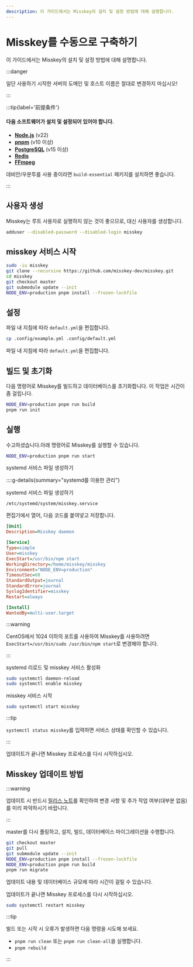 ```yaml
---
description: 이 가이드에서는 Misskey의 설치 및 설정 방법에 대해 설명합니다.
---
```


# Misskey를 수동으로 구축하기

이 가이드에서는 Misskey의 설치 및 설정 방법에 대해 설명합니다.

:::danger

일단 사용하기 시작한 서버의 도메인 및 호스트 이름은 절대로 변경하지 마십시오!

:::

:::tip{label='前提条件'}

#### 다음 소프트웨어가 설치 및 설정되어 있어야 합니다.

- **[Node.js](https://nodejs.org/en/)** (v22)
- **[pnpm](https://pnpm.io/)** (v10 이상)
- **[PostgreSQL](https://www.postgresql.org/)** (v15 이상)
- **[Redis](https://redis.io/)**
- **[FFmpeg](https://www.ffmpeg.org/)**

데비안/우분투를 사용 중이라면 `build-essential` 패키지를 설치하면 좋습니다.

:::

## 사용자 생성

Misskey는 루트 사용자로 실행하지 않는 것이 좋으므로, 대신 사용자를 생성합니다.

```sh
adduser --disabled-password --disabled-login misskey
```

## misskey 서비스 시작

```sh
sudo -iu misskey
git clone --recursive https://github.com/misskey-dev/misskey.git
cd misskey
git checkout master
git submodule update --init
NODE_ENV=production pnpm install --frozen-lockfile
```

## 설정

파일 내 지침에 따라 `default.yml`을 편집합니다.

```sh
cp .config/example.yml .config/default.yml
```

파일 내 지침에 따라 `default.yml`을 편집합니다.

## 빌드 및 초기화

다음 명령어로 Misskey를 빌드하고 데이터베이스를 초기화합니다.
이 작업은 시간이 좀 걸립니다.

```sh
NODE_ENV=production pnpm run build
pnpm run init
```

## 실행

수고하셨습니다.아래 명령어로 Misskey를 실행할 수 있습니다.

```sh
NODE_ENV=production pnpm run start
```

systemd 서비스 파일 생성하기

::::g-details{summary="systemd를 이용한 관리"}

systemd 서비스 파일 생성하기

`/etc/systemd/system/misskey.service`

편집기에서 열어, 다음 코드를 붙여넣고 저장합니다.

```ini
[Unit]
Description=Misskey daemon

[Service]
Type=simple
User=misskey
ExecStart=/usr/bin/npm start
WorkingDirectory=/home/misskey/misskey
Environment="NODE_ENV=production"
TimeoutSec=60
StandardOutput=journal
StandardError=journal
SyslogIdentifier=misskey
Restart=always

[Install]
WantedBy=multi-user.target
```

:::warning

CentOS에서 1024 이하의 포트를 사용하여 Misskey를 사용하려면 `ExecStart=/usr/bin/sudo /usr/bin/npm start`로 변경해야 합니다.

:::

systemd 리로드 및 misskey 서비스 활성화

```sh
sudo systemctl daemon-reload
sudo systemctl enable misskey
```

misskey 서비스 시작

```sh
sudo systemctl start misskey
```

:::tip

`systemctl status misskey`를 입력하면 서비스 상태를 확인할 수 있습니다.

:::

업데이트가 끝나면 Misskey 프로세스를 다시 시작하십시오.

## Misskey 업데이트 방법

:::warning

업데이트 시 반드시 [릴리스 노트](https://github.com/misskey-dev/misskey/blob/master/CHANGELOG.md)를 확인하여 변경 사항 및 추가 작업 여부(대부분 없음)를 미리 파악하시기 바랍니다.

:::

master를 다시 풀링하고, 설치, 빌드, 데이터베이스 마이그레이션을 수행합니다.

```sh
git checkout master
git pull
git submodule update --init
NODE_ENV=production pnpm install --frozen-lockfile
NODE_ENV=production pnpm run build
pnpm run migrate
```

업데이트 내용 및 데이터베이스 규모에 따라 시간이 걸릴 수 있습니다.

업데이트가 끝나면 Misskey 프로세스를 다시 시작하십시오.

```sh
sudo systemctl restart misskey
```

:::tip

빌드 또는 시작 시 오류가 발생하면 다음 명령을 시도해 보세요.

- `pnpm run clean` 또는 `pnpm run clean-all`을 실행합니다.
- `pnpm rebuild`

:::
